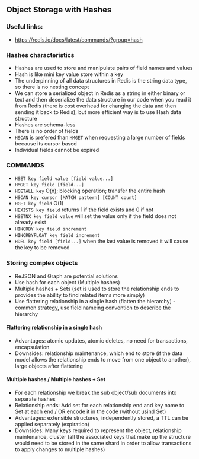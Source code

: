 ## Object Storage with Hashes

### Useful links:

- https://redis.io/docs/latest/commands/?group=hash

### Hashes characteristics

- Hashes are used to store and manipulate pairs of field names and values
- Hash is like mini key value store within a key
- The underpinning of all data structures in Redis is the string data type, so there is no nesting concept
- We can store a serialized object in Redis as a string in either binary or text and then deserialize the data structure in our code when you read it from Redis (there is cost overhead for changing the data and then sending it back to Redis), but more efficient way is to use Hash data structure
- Hashes are schema-less
- There is no order of fields
- `HSCAN` is prefered than `HMGET` when requesting a large number of fields because its cursor based
- Individual fields cannot be expired

### COMMANDS

- `HSET key field value [field value...]`
- `HMGET key field [field...]`
- `HGETALL key` O(n); blocking operation; transfer the entire hash
- `HSCAN key cursor [MATCH pattern] [COUNT count]`
- `HGET key field` O(1)
- `HEXISTS key field` returns 1 if the field exists and 0 if not
- `HSETNX key field value` will set the value only if the field does not already exist
- `HINCRBY key field increment`
- `HINCRBYFLOAT key field increment`
- `HDEL key field [field...]` when the last value is removed it will cause the key to be removed

### Storing complex objects

- ReJSON and Graph are potential solutions
- Use hash for each object (Multiple hashes)
- Multiple hashes + Sets (set is used to store the relationship ends to provides the ability to find related items more simply)
- Use flattering relationship in a single hash (flatten the hierarchy) - common strategy, use field nameing convention to describe the hierarchy

#### Flattering relationship in a single hash

- Advantages: atomic updates, atomic deletes, no need for transactions, encapsulation
- Downsides: relationship maintenance, which end to store (if the data model allows the relationship ends to move from one object to another), large objects after flattering

#### Multiple hashes / Multiple hashes + Set

- For each relationship we break the sub object/sub documents into separate hashes
- Relationship ends: Add set for each relationship end and key name to Set at each end / OR encode it in the code (without usind Set)
- Advantages: extensible structures, independently stored, a TTL can be applied separately (expiration)
- Downsides: Many keys required to represent the object, relationship maintenance, cluster (all the associated keys that make up the structure would need to be stored in the same shard in order to allow transactions to apply changes to multiple hashes)
